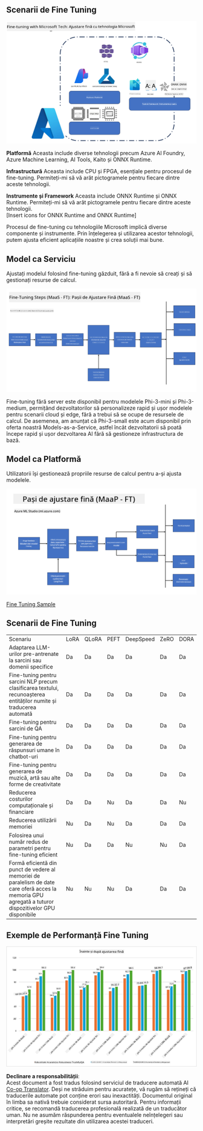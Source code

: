 <!--
CO_OP_TRANSLATOR_METADATA:
{
  "original_hash": "cb5648935f63edc17e95ce38f23adc32",
  "translation_date": "2025-05-09T21:57:49+00:00",
  "source_file": "md/03.FineTuning/FineTuning_Scenarios.md",
  "language_code": "ro"
}
-->
## Scenarii de Fine Tuning

![FineTuning with MS Services](../../../../translated_images/FinetuningwithMS.25759a0154a97ad90e43a6cace37d6bea87f0ac0236ada3ad5d4a1fbacc3bdf7.ro.png)

**Platformă** Aceasta include diverse tehnologii precum Azure AI Foundry, Azure Machine Learning, AI Tools, Kaito și ONNX Runtime.

**Infrastructură** Aceasta include CPU și FPGA, esențiale pentru procesul de fine-tuning. Permiteți-mi să vă arăt pictogramele pentru fiecare dintre aceste tehnologii.

**Instrumente și Framework** Aceasta include ONNX Runtime și ONNX Runtime. Permiteți-mi să vă arăt pictogramele pentru fiecare dintre aceste tehnologii.  
[Insert icons for ONNX Runtime and ONNX Runtime]

Procesul de fine-tuning cu tehnologiile Microsoft implică diverse componente și instrumente. Prin înțelegerea și utilizarea acestor tehnologii, putem ajusta eficient aplicațiile noastre și crea soluții mai bune.

## Model ca Serviciu

Ajustați modelul folosind fine-tuning găzduit, fără a fi nevoie să creați și să gestionați resurse de calcul.

![MaaS Fine Tuning](../../../../translated_images/MaaSfinetune.6184d80a336ea9d7bb67a581e9e5d0b021cafdffff7ba257c2012e2123e0d77e.ro.png)

Fine-tuning fără server este disponibil pentru modelele Phi-3-mini și Phi-3-medium, permițând dezvoltatorilor să personalizeze rapid și ușor modelele pentru scenarii cloud și edge, fără a trebui să se ocupe de resursele de calcul. De asemenea, am anunțat că Phi-3-small este acum disponibil prin oferta noastră Models-as-a-Service, astfel încât dezvoltatorii să poată începe rapid și ușor dezvoltarea AI fără să gestioneze infrastructura de bază.

## Model ca Platformă

Utilizatorii își gestionează propriile resurse de calcul pentru a-și ajusta modelele.

![Maap Fine Tuning](../../../../translated_images/MaaPFinetune.cf8b08ef05bf57f362da90834be87562502f4370de4a7325a9fb03b8c008e5e7.ro.png)

[Fine Tuning Sample](https://github.com/Azure/azureml-examples/blob/main/sdk/python/foundation-models/system/finetune/chat-completion/chat-completion.ipynb)

## Scenarii de Fine Tuning

| | | | | | | |
|-|-|-|-|-|-|-|
|Scenariu|LoRA|QLoRA|PEFT|DeepSpeed|ZeRO|DORA|
|Adaptarea LLM-urilor pre-antrenate la sarcini sau domenii specifice|Da|Da|Da|Da|Da|Da|
|Fine-tuning pentru sarcini NLP precum clasificarea textului, recunoașterea entităților numite și traducerea automată|Da|Da|Da|Da|Da|Da|
|Fine-tuning pentru sarcini de QA|Da|Da|Da|Da|Da|Da|
|Fine-tuning pentru generarea de răspunsuri umane în chatbot-uri|Da|Da|Da|Da|Da|Da|
|Fine-tuning pentru generarea de muzică, artă sau alte forme de creativitate|Da|Da|Da|Da|Da|Da|
|Reducerea costurilor computaționale și financiare|Da|Da|Nu|Da|Da|Nu|
|Reducerea utilizării memoriei|Nu|Da|Nu|Da|Da|Da|
|Folosirea unui număr redus de parametri pentru fine-tuning eficient|Nu|Da|Da|Nu|Nu|Da|
|Formă eficientă din punct de vedere al memoriei de paralelism de date care oferă acces la memoria GPU agregată a tuturor dispozitivelor GPU disponibile|Nu|Nu|Nu|Da|Da|Da|

## Exemple de Performanță Fine Tuning

![Finetuning Performance](../../../../translated_images/Finetuningexamples.9dbf84557eef43e011eb7cadf51f51686f9245f7953e2712a27095ab7d18a6d1.ro.png)

**Declinare a responsabilității**:  
Acest document a fost tradus folosind serviciul de traducere automată AI [Co-op Translator](https://github.com/Azure/co-op-translator). Deși ne străduim pentru acuratețe, vă rugăm să rețineți că traducerile automate pot conține erori sau inexactități. Documentul original în limba sa nativă trebuie considerat sursa autoritară. Pentru informații critice, se recomandă traducerea profesională realizată de un traducător uman. Nu ne asumăm răspunderea pentru eventualele neînțelegeri sau interpretări greșite rezultate din utilizarea acestei traduceri.